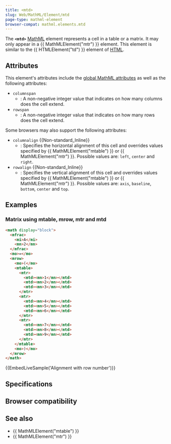 ```yaml
---
title: <mtd>
slug: Web/MathML/Element/mtd
page-type: mathml-element
browser-compat: mathml.elements.mtd
---
```




The **`<mtd>`** [MathML](/Web/MathML) element represents a cell in a table or a matrix. It may only appear in a {{ MathMLElement("mtr") }} element. This element is similar to the {{ HTMLElement("td") }} element of [HTML](/Web/HTML).

## Attributes

This element's attributes include the [global MathML attributes](/Web/MathML/Global_attributes) as well as the following attributes:

- `columnspan`
  - : A non-negative integer value that indicates on how many columns does the cell extend.
- `rowspan`
  - : A non-negative integer value that indicates on how many rows does the cell extend.

Some browsers may also support the following attributes:

- `columnalign` {{Non-standard_Inline}}
  - : Specifies the horizontal alignment of this cell and overrides values specified by {{ MathMLElement("mtable") }} or {{ MathMLElement("mtr") }}.
    Possible values are: `left`, `center` and `right`.
- `rowalign` {{Non-standard_Inline}}
  - : Specifies the vertical alignment of this cell and overrides values specified by {{ MathMLElement("mtable") }} or {{ MathMLElement("mtr") }}.
    Possible values are: `axis`, `baseline`, `bottom`, `center` and `top`.

## Examples

### Matrix using mtable, mrow, mtr and mtd

```html
<math display="block">
  <mfrac>
    <mi>A</mi>
    <mn>2</mn>
  </mfrac>
  <mo>=</mo>
  <mrow>
    <mo>(</mo>
    <mtable>
      <mtr>
        <mtd><mn>1</mn></mtd>
        <mtd><mn>2</mn></mtd>
        <mtd><mn>3</mn></mtd>
      </mtr>
      <mtr>
        <mtd><mn>4</mn></mtd>
        <mtd><mn>5</mn></mtd>
        <mtd><mn>6</mn></mtd>
      </mtr>
      <mtr>
        <mtd><mn>7</mn></mtd>
        <mtd><mn>8</mn></mtd>
        <mtd><mn>9</mn></mtd>
      </mtr>
    </mtable>
    <mo>)</mo>
  </mrow>
</math>
```

{{EmbedLiveSample('Alignment with row number')}}

## Specifications



## Browser compatibility



## See also

- {{ MathMLElement("mtable") }}
- {{ MathMLElement("mtr") }}

